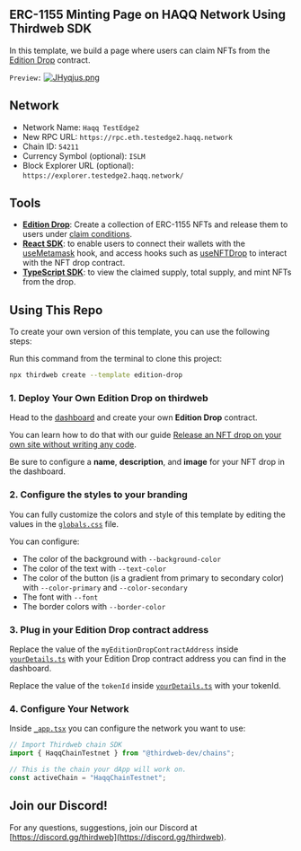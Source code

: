## ERC-1155 Minting Page on HAQQ Network Using Thirdweb SDK   

In this template, we build a page where users can claim NFTs from the [Edition Drop](https://portal.thirdweb.com/pre-built-contracts/edition-drop) contract.   

`Preview:`
<a href="#"><img src="https://iili.io/JHyqjus.png" alt="JHyqjus.png" border="0" /></a>   

## Network   

- Network Name: `Haqq TestEdge2`
- New RPC URL: `https://rpc.eth.testedge2.haqq.network`
- Chain ID: `54211`
- Currency Symbol (optional): `ISLM`
- Block Explorer URL (optional): `https://explorer.testedge2.haqq.network/`

## Tools

- [**Edition Drop**](https://portal.thirdweb.com/pre-built-contracts/edition-drop): Create a collection of ERC-1155 NFTs and release them to users under [claim conditions](https://portal.thirdweb.com/pre-built-contracts/edition-drop#minting--claiming-nfts).
- [**React SDK**](https://docs.thirdweb.com/react): to enable users to connect their wallets with the [useMetamask](https://portal.thirdweb.com/react/react.usemetamask) hook, and access hooks such as [useNFTDrop](https://portal.thirdweb.com/react/react.usenftdrop) to interact with the NFT drop contract.
- [**TypeScript SDK**](https://docs.thirdweb.com/typescript): to view the claimed supply, total supply, and mint NFTs from the drop.

## Using This Repo

To create your own version of this template, you can use the following steps:

Run this command from the terminal to clone this project:

```bash
npx thirdweb create --template edition-drop
```

### 1. Deploy Your Own Edition Drop on thirdweb

Head to the [dashboard](https://thirdweb.com/dashboard) and create your own **Edition Drop** contract.

You can learn how to do that with our guide [Release an NFT drop on your own site without writing any code](https://portal.thirdweb.com/guides/release-an-nft-drop-with-no-code#create-a-drop-contract).

Be sure to configure a **name**, **description**, and **image** for your NFT drop in the dashboard.

### 2. Configure the styles to your branding

You can fully customize the colors and style of this template by editing the values in the [`globals.css`](/styles/globals.css) file.

You can configure:

- The color of the background with `--background-color`
- The color of the text with `--text-color`
- The color of the button (is a gradient from primary to secondary color) with `--color-primary` and `--color-secondary`
- The font with `--font`
- The border colors with `--border-color`

### 3. Plug in your Edition Drop contract address

Replace the value of the `myEditionDropContractAddress` inside [`yourDetails.ts`](/const/yourDetails.ts) with your Edition Drop contract address you can find in the dashboard.

Replace the value of the `tokenId` inside [`yourDetails.ts`](/const/yourDetails.ts) with your tokenId.


### 4. Configure Your Network

Inside [`_app.tsx`](/pages/_app.tsx) you can configure the network you want to use:

```jsx
// Import Thirdweb chain SDK
import { HaqqChainTestnet } from "@thirdweb-dev/chains";

// This is the chain your dApp will work on.
const activeChain = "HaqqChainTestnet";
```

## Join our Discord!

For any questions, suggestions, join our Discord at [https://discord.gg/thirdweb](https://discord.gg/thirdweb).
